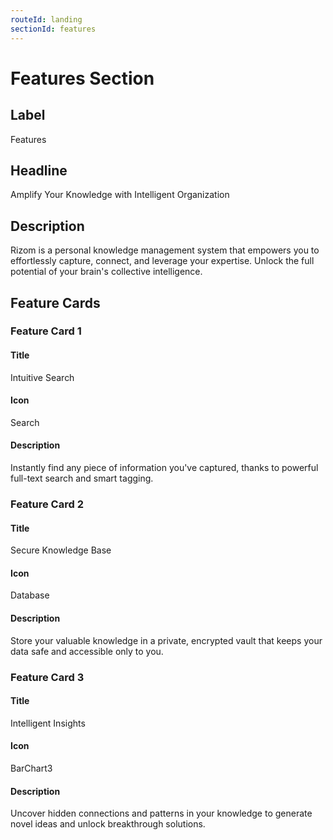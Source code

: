 ```yaml
---
routeId: landing
sectionId: features
---
```

# Features Section

## Label
Features

## Headline
Amplify Your Knowledge with Intelligent Organization

## Description
Rizom is a personal knowledge management system that empowers you to effortlessly capture, connect, and leverage your expertise. Unlock the full potential of your brain's collective intelligence.

## Feature Cards

### Feature Card 1

#### Title
Intuitive Search

#### Icon
Search

#### Description
Instantly find any piece of information you've captured, thanks to powerful full-text search and smart tagging.

### Feature Card 2

#### Title
Secure Knowledge Base

#### Icon
Database

#### Description
Store your valuable knowledge in a private, encrypted vault that keeps your data safe and accessible only to you.

### Feature Card 3

#### Title
Intelligent Insights

#### Icon
BarChart3

#### Description
Uncover hidden connections and patterns in your knowledge to generate novel ideas and unlock breakthrough solutions.

